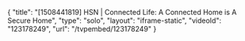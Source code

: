 {
    "title": "[1508441819] HSN | Connected Life: A Connected Home is A Secure Home",
    "type": "solo",
    "layout": "iframe-static",
    "videoId": "123178249",
    "url": "\/tvpembed\/123178249"
}
